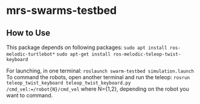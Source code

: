 # mrs-swarms-testbed

## How to Use
This package depends on following packages:
`sudo apt install ros-melodic-turtlebot*`
`sudo apt-get install ros-melodic-teleop-twist-keyboard`

For launching, in one terminal:
`roslaunch swarm-testbed simulation.launch`
To command the robots, open another terminal and run the teleop:
`rosrun teleop_twist_keyboard teleop_twist_keyboard.py /cmd_vel:=/robot{N}/cmd_vel`
where N={1,2}, depending on the robot you want to command.



